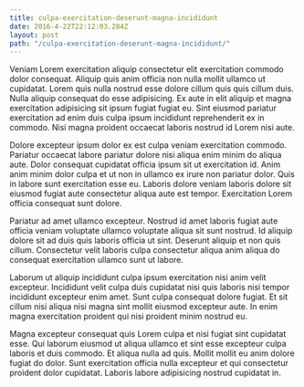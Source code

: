 ```yaml
---
title: culpa-exercitation-deserunt-magna-incididunt
date: 2016-4-22T22:12:03.284Z
layout: post
path: "/culpa-exercitation-deserunt-magna-incididunt/"
---
```


Veniam Lorem exercitation aliquip consectetur elit exercitation commodo dolor consequat. Aliquip quis anim officia non nulla mollit ullamco ut cupidatat. Lorem quis nulla nostrud esse dolore cillum quis quis cillum duis. Nulla aliquip consequat do esse adipisicing. Ex aute in elit aliquip et magna exercitation adipisicing sit ipsum fugiat fugiat eu. Sint eiusmod pariatur exercitation ad enim duis culpa ipsum incididunt reprehenderit ex in commodo. Nisi magna proident occaecat laboris nostrud id Lorem nisi aute.

Dolore excepteur ipsum dolor ex est culpa veniam exercitation commodo. Pariatur occaecat labore pariatur dolore nisi aliqua enim minim do aliqua aute. Dolor consequat cupidatat officia ipsum sit ut exercitation id. Anim anim minim dolor culpa et ut non in ullamco ex irure non pariatur dolor. Quis in labore sunt exercitation esse eu. Laboris dolore veniam laboris dolore sit eiusmod fugiat aute consectetur aliqua aute est tempor. Exercitation Lorem officia consequat sunt dolore.

Pariatur ad amet ullamco excepteur. Nostrud id amet laboris fugiat aute officia veniam voluptate ullamco voluptate aliqua sit sunt nostrud. Id aliquip dolore sit ad duis quis laboris officia ut sint. Deserunt aliquip et non quis cillum. Consectetur velit laboris culpa consectetur aliqua anim aliqua do consequat exercitation ullamco sunt ut labore.

Laborum ut aliquip incididunt culpa ipsum exercitation nisi anim velit excepteur. Incididunt velit culpa duis cupidatat nisi quis laboris nisi tempor incididunt excepteur enim amet. Sunt culpa consequat dolore fugiat. Et sit cillum nisi aliqua nisi magna sint mollit eiusmod excepteur aute. In enim magna exercitation proident qui nisi proident minim nostrud eu.

Magna excepteur consequat quis Lorem culpa et nisi fugiat sint cupidatat esse. Qui laborum eiusmod ut aliqua ullamco et sint esse excepteur culpa laboris et duis commodo. Et aliqua nulla ad quis. Mollit mollit eu anim dolore fugiat do dolor. Sunt exercitation officia nulla excepteur et qui consectetur proident dolor cupidatat. Laboris labore adipisicing nostrud cupidatat in.